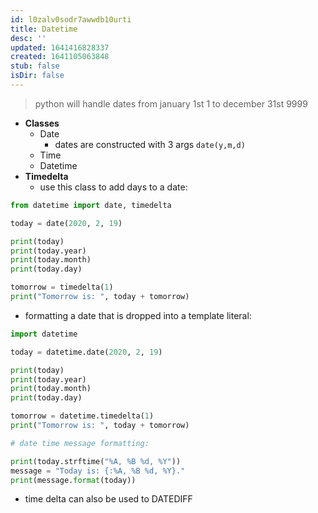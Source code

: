 ```yaml
---
id: l0zalv0sodr7awwdb10urti
title: Datetime
desc: ''
updated: 1641416828337
created: 1641105063848
stub: false
isDir: false
---
```



> python will handle dates from january 1st 1 to december 31st 9999

- **Classes**
  - Date
    - dates are constructed with 3 args `date(y,m,d)`
  - Time
  - Datetime
- **Timedelta**
  - use this class to add days to a date:

```python
from datetime import date, timedelta

today = date(2020, 2, 19)

print(today)
print(today.year)
print(today.month)
print(today.day)

tomorrow = timedelta(1)
print("Tomorrow is: ", today + tomorrow)
```

- formatting a date that is dropped into a template literal:

```python
import datetime

today = datetime.date(2020, 2, 19)

print(today)
print(today.year)
print(today.month)
print(today.day)

tomorrow = datetime.timedelta(1)
print("Tomorrow is: ", today + tomorrow)

# date time message formatting:

print(today.strftime("%A, %B %d, %Y"))
message = "Today is: {:%A, %B %d, %Y}."
print(message.format(today))
```

- time delta can also be used to DATEDIFF
